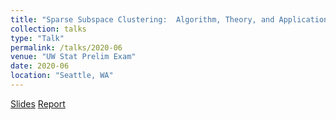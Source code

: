 ```yaml
---
title: "Sparse Subspace Clustering:  Algorithm, Theory, and Applications"
collection: talks
type: "Talk"
permalink: /talks/2020-06
venue: "UW Stat Prelim Exam"
date: 2020-06
location: "Seattle, WA"
---
```


[Slides](https://jerrybubble.github.io/_talks/Prelim_Presentation.pdf)
[Report](https://jerrybubble.github.io/_talks/572Project.pdf)
